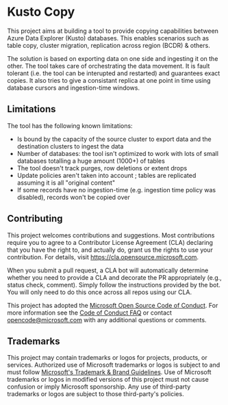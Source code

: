 #   Kusto Copy

This project aims at building a tool to provide copying capabilities between Azure Data Explorer (Kusto) databases.  This enables scenarios such as table copy, cluster migration, replication across region (BCDR) & others.

The solution is based on exporting data on one side and ingesting it on the other.  The tool takes care of orchestrating the data movement.  It is fault tolerant (i.e. the tool can be interupted and restarted) and guarantees exact copies.  It also tries to give a consistant replica at one point in time using database cursors and ingestion-time windows.

## Limitations

The tool has the following known limitations:

*   Is bound by the capacity of the source cluster to export data and the destination clusters to ingest the data
*   Number of databases:  the tool isn't optimized to work with lots of small databases totalling a huge amount (1000+) of tables
*   The tool doesn't track purges, row deletions or extent drops
*   Update policies aren't taken into account ; tables are replicated assuming it is all "original content"
*   If some records have no ingestion-time (e.g. ingestion time policy was disabled), records won't be copied over

## Contributing

This project welcomes contributions and suggestions.  Most contributions require you to agree to a
Contributor License Agreement (CLA) declaring that you have the right to, and actually do, grant us
the rights to use your contribution. For details, visit https://cla.opensource.microsoft.com.

When you submit a pull request, a CLA bot will automatically determine whether you need to provide
a CLA and decorate the PR appropriately (e.g., status check, comment). Simply follow the instructions
provided by the bot. You will only need to do this once across all repos using our CLA.

This project has adopted the [Microsoft Open Source Code of Conduct](https://opensource.microsoft.com/codeofconduct/).
For more information see the [Code of Conduct FAQ](https://opensource.microsoft.com/codeofconduct/faq/) or
contact [opencode@microsoft.com](mailto:opencode@microsoft.com) with any additional questions or comments.

## Trademarks

This project may contain trademarks or logos for projects, products, or services. Authorized use of Microsoft 
trademarks or logos is subject to and must follow 
[Microsoft's Trademark & Brand Guidelines](https://www.microsoft.com/en-us/legal/intellectualproperty/trademarks/usage/general).
Use of Microsoft trademarks or logos in modified versions of this project must not cause confusion or imply Microsoft sponsorship.
Any use of third-party trademarks or logos are subject to those third-party's policies.
